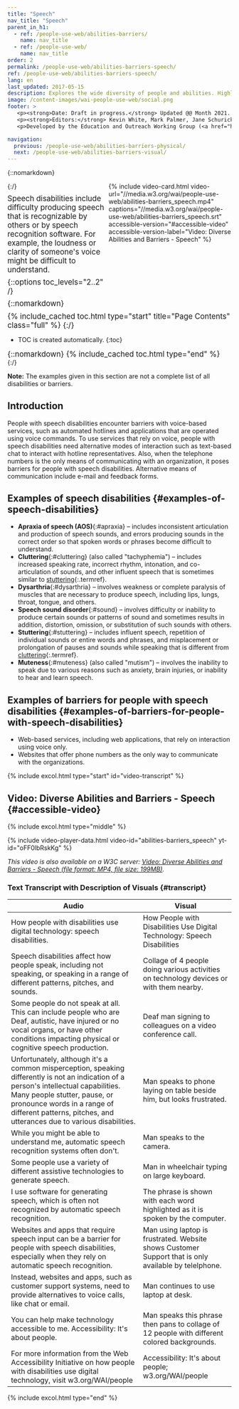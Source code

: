 ```yaml
---
title: "Speech"
nav_title: "Speech"
parent_in_h1:
  - ref: /people-use-web/abilities-barriers/
    name: nav_title
  - ref: /people-use-web/
    name: nav_title
order: 2
permalink: /people-use-web/abilities-barriers-speech/
ref: /people-use-web/abilities-barriers-speech/
lang: en
last_updated: 2017-05-15
description: Explores the wide diversity of people and abilities. Highlights accessibility barriers that people may experience because of inaccessible digital technology.
image: /content-images/wai-people-use-web/social.png
footer: >
   <p><strong>Date: Draft in progress.</strong> Updated @@ Month 2021. First published Month 20@@. CHANGELOG.</p>
   <p><strong>Editors:</strong> Kevin White, Mark Palmer, Jane Schurick, and <a href="https://www.w3.org/People/shadi/">Shadi Abou_Zahra</a>.  <strong>Contributors:</strong> @@name, @@name, and <a href="https://www.w3.org/groups/wg/eowg/participants">participants of EOWG</a>. ACKNOWLEDGEMENTS lists past editors and additional contributors.</p>
   <p>Developed by the Education and Outreach Working Group (<a href="http://www.w3.org/WAI/EO/">EOWG</a>). Previously developed with the <a href="https://www.w3.org/WAI/EO/2008/wai-age-tf">WAI-AGE Task Force</a>, with support of the <a href="https://www.w3.org/WAI/WAI-AGE/">WAI-AGE Project</a>.</p>

navigation:
  previous: /people-use-web/abilities-barriers-physical/
  next: /people-use-web/abilities-barriers-visual/
---
```


{::nomarkdown}
<style>
  #introduction p {
    font-size:120%;
    margin: 0.5em 0 0 0;
  }
  #introduction .box-i {
  }
  #introduction nav {
    border: 0;
    margin-top: 0;
  }
  #introduction nav header {
    padding: 8px 16px;
  }
  #introduction .video-card {
    margin: 1em;
    float: none !important;
    max-width: inherit !important;
    min-width: 45% !important;
  }
  #introduction .video-card p {
    font-size: 90%;
    margin: 0;
  }
  #introduction .video-card p:first-child {
    height: 190px;
  }
  #introduction img.video {
    border-radius: 5px;
    width: 300px;
    max-width: 300px;
  }
  #introduction .video-card .play-button {
    position: relative;
    top: -55px;
    left: -185px;
    width: 60px;
    height: 60px;
  }
  @media all and (min-width: 576px) {
    #introduction .box-i {
      display: flex;
      flex: 0 1;
    }
    #introduction .video-card .play-button {
      position: relative;
      top: -120px;
      left: 120px;
      width: 60px;
      height: 60px;
    }
  }
</style>

<aside id="introduction" class="box"><div class="box-i">
  <div>
{:/}

Speech disabilities include difficulty producing speech that is recognizable by others or by speech recognition software. For example, the loudness or clarity of someone's voice might be difficult to understand.

{::options toc_levels="2..2" /}

{::nomarkdown}
  </div>
{% include video-card.html
   video-url="//media.w3.org/wai/people-use-web/abilities-barriers_speech.mp4"
   captions="//media.w3.org/wai/people-use-web/abilities-barriers_speech.srt"
   accessible-version="#accessible-video"
   accessible-version-label="Video: Diverse Abilities and Barriers - Speech"
%}

</div>

{% include_cached toc.html type="start" title="Page Contents" class="full" %}
{:/}

-   TOC is created automatically.
{:toc}

{::nomarkdown}
{% include_cached toc.html type="end" %}
    
</aside>
{:/}

**Note:** The examples given in this section are not a complete list of all disabilities or barriers.

## Introduction

People with speech disabilities encounter barriers with voice-based services, such as automated hotlines and applications that are operated using voice commands. To use services that rely on voice, people with speech disabilities need alternative modes of interaction such as text-based chat to interact with hotline representatives. Also, when the telephone numbers is the only means of communicating with an organization, it poses barriers for people with speech disabilities. Alternative means of communication include e-mail and feedback forms.

## Examples of speech disabilities {#examples-of-speech-disabilities}

- **Apraxia of speech (AOS)**{:#apraxia} – includes inconsistent articulation and production of speech sounds, and errors producing sounds in the correct order so that spoken words or phrases become difficult to understand. 
- **Cluttering**{:#cluttering} (also called "tachyphemia") – includes increased speaking rate, incorrect rhythm, intonation, and co-articulation of sounds, and other influent speech that is sometimes similar to [stuttering](#stuttering){:.termref}.
- **Dysarthria**{:#dysarthria} – involves weakness or complete paralysis of muscles that are necessary to produce speech, including lips, lungs, throat, tongue, and others. 
- **Speech sound disorder**{:#sound} – involves difficulty or inability to produce certain sounds or patterns of sound and sometimes results in addition, distortion, omission, or substitution of such sounds with others. 
- **Stuttering**{:#stuttering} – includes influent speech, repetition of individual sounds or entire words and phrases, and misplacement or prolongation of pauses and sounds while speaking that is different from [cluttering](#cluttering){:.termref}. 
- **Muteness**{:#muteness} (also called "mutism") – involves the inability to speak due to various reasons such as anxiety, brain injuries, or inability to hear and learn speech.

## Examples of barriers for people with speech disabilities {#examples-of-barriers-for-people-with-speech-disabilities}

-   Web-based services, including web applications, that rely on interaction using voice only.
-   Websites that offer phone numbers as the only way to communicate with the organizations.

{% include excol.html type="start" id="video-transcript" %}

##  Video:  Diverse Abilities and Barriers - Speech {#accessible-video}

{% include excol.html type="middle" %}


{% include video-player-data.html
    video-id="abilities-barriers_speech"
    yt-id="oFF0lbRskKg"
%}
<p><em>This video is also available on a W3C server: <a href="https://media.w3.org/wai/people-use-web/abilities-barriers_speech.mp4">Video: Diverse Abilities and Barriers - Speech (file format: MP4, file size: 199MB)</a>.</em></p>



###  Text Transcript with Description of Visuals {#transcript}



| Audio | Visual |
| --- | --- |
| How people with disabilities use digital technology: speech disabilities. | How People with Disabilities Use Digital Technology: Speech Disabilities |
| Speech disabilities affect how people speak, including not speaking, or speaking in a range of different patterns, pitches, and sounds. | Collage of 4 people doing various activities on technology devices or with them nearby. |
| Some people do not speak at all. This can include people who are Deaf, autistic, have injured or no vocal organs, or have other conditions impacting physical or cognitive speech production. | Deaf man signing to colleagues on a video conference call. |
| Unfortunately, although it's a common misperception, speaking differently is not an indication of a person's intellectual capabilities. Many people stutter, pause, or pronounce words in a range of different patterns, pitches, and utterances due to various disabilities. | Man speaks to phone laying on table beside him, but looks frustrated. |
| While you might be able to understand me, automatic speech recognition systems often don't. | Man speaks to the camera. |
| Some people use a variety of different assistive technologies to generate speech. | Man in wheelchair typing on large keyboard. |
| I use software for generating speech, which is often not recognized by automatic speech recognition. | The phrase is shown with each word highlighted as it is spoken by the computer. |
| Websites and apps that require speech input can be a barrier for people with speech disabilities, especially when they rely on automatic speech recognition. | Man using laptop is frustrated. Website shows Customer Support that is only available by telelphone. |
| Instead, websites and apps, such as customer support systems, need to provide alternatives to voice calls, like chat or email. | Man continues to use laptop at desk. |
| You can help make technology accessible to me. Accessibility: It's about people. | Man speaks this phrase then pans to collage of 12 people with different colored backgrounds. |
| For more information from the Web Accessibility Initiative on how people with disabilities use digital technology, visit w3.org/WAI/people | Accessibility: It's about people; w3.org/WAI/people |


{% include excol.html type="end" %}